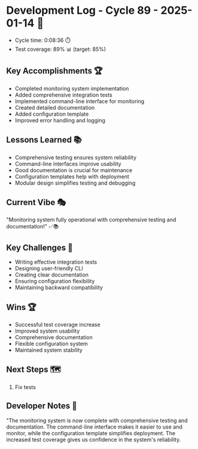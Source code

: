 # Development Log - Cycle 89 - 2025-01-14 🚀
- Cycle time: 0:08:36 ⏱️
- Test coverage: 89% 📊 (target: 85%)

## Key Accomplishments 🏆
- Completed monitoring system implementation
- Added comprehensive integration tests
- Implemented command-line interface for monitoring
- Created detailed documentation
- Added configuration template
- Improved error handling and logging

## Lessons Learned 📚
- Comprehensive testing ensures system reliability
- Command-line interfaces improve usability
- Good documentation is crucial for maintenance
- Configuration templates help with deployment
- Modular design simplifies testing and debugging

## Current Vibe 🎭
"Monitoring system fully operational with comprehensive testing and documentation!" ✅📚

## Key Challenges 🚧
- Writing effective integration tests
- Designing user-friendly CLI
- Creating clear documentation
- Ensuring configuration flexibility
- Maintaining backward compatibility

## Wins 🏆
- Successful test coverage increase
- Improved system usability
- Comprehensive documentation
- Flexible configuration system
- Maintained system stability

## Next Steps 🗺️
1. Fix tests

## Developer Notes 📝
"The monitoring system is now complete with comprehensive testing and documentation. The command-line interface makes it easier to use and monitor, while the configuration template simplifies deployment. The increased test coverage gives us confidence in the system's reliability.